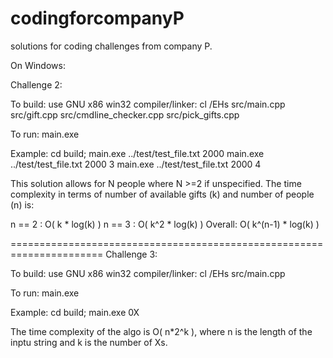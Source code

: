 # codingforcompanyP
solutions for coding challenges from company P.

On Windows:

Challenge 2:

To build:
use GNU x86 win32 compiler/linker:
cl /EHs src/main.cpp src/gift.cpp src/cmdline_checker.cpp src/pick_gifts.cpp

To run:
main.exe <file path> <balance> <num of people>

Example:
cd build;
main.exe ../test/test_file.txt 2000
main.exe ../test/test_file.txt 2000 3
main.exe ../test/test_file.txt 2000 4

This solution allows for N people where N >=2 if unspecified.
The time complexity in terms of number of available gifts (k)
and number of people (n) is:

n == 2 : O( k   * log(k) )
n == 3 : O( k^2 * log(k) )
Overall: O( k^(n-1) * log(k) )

======================================================================
Challenge 3:

To build:
use GNU x86 win32 compiler/linker:
cl /EHs src/main.cpp

To run:
main.exe <string>

Example:
cd build;
main.exe 0X

The time complexity of the algo is O( n*2^k ), where n is the length of the inptu string and k is the number of Xs. 


